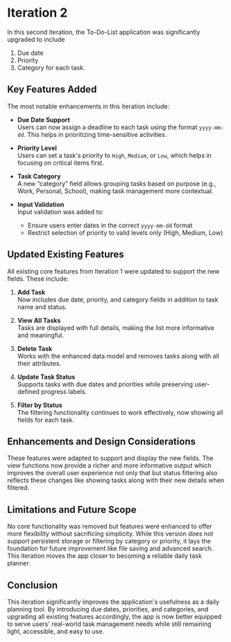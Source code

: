 # Iteration 2

In this second iteration, the To-Do-List application was significantly upgraded to include 

1. Due date
2. Priority 
3. Category for each task. 

## Key Features Added

The most notable enhancements in this iteration include:

- **Due Date Support**  
  Users can now assign a deadline to each task using the format `yyyy-mm-dd`. This helps in prioritizing time-sensitive activities.

- **Priority Level**  
  Users can set a task's priority to `High`, `Medium`, or `Low`, which helps in focusing on critical items first.

- **Task Category**  
  A new “category” field allows grouping tasks based on purpose (e.g., Work, Personal, School), making task management more contextual.

- **Input Validation**  
  Input validation was added to:
  - Ensure users enter dates in the correct `yyyy-mm-dd` format  
  - Restrict selection of priority to valid levels only (High, Medium, Low)


## Updated Existing Features

All existing core features from Iteration 1 were updated to support the new fields. These include:

1. **Add Task**  
   Now includes due date, priority, and category fields in addition to task name and status.

2. **View All Tasks**  
   Tasks are displayed with full details, making the list more informative and meaningful.

3. **Delete Task**  
   Works with the enhanced data model and removes tasks along with all their attributes.

4. **Update Task Status**  
   Supports tasks with due dates and priorities while preserving user-defined progress labels.

5. **Filter by Status**  
   The filtering functionality continues to work effectively, now showing all fields for each task.

## Enhancements and Design Considerations 
These features were adapted to support and display the new fields. The view functions now provide a richer and more informative output which improves the overall user experience not only that but status filtering also reflects these changes like showing tasks along with their new details when filtered.


## Limitations and Future Scope
No core functionality was removed but features were enhanced to offer more flexibility without sacrificing simplicity. While this version does not support persistent storage or filtering by category or priority, it lays the foundation for future improvement like file saving and advanced search. This iteration moves the app closer to becoming a reliable daily task planner.

## Conclusion 
This iteration significantly improves the application's usefulness as a daily planning tool. By introducing due dates, priorities, and categories, and upgrading all existing features accordingly, the app is now better equipped to serve users' real-world task management needs while still remaining light, accessible, and easy to use.
